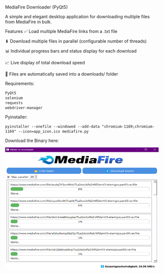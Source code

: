 MediaFire Downloader (PyQt5)

A simple and elegant desktop application for downloading multiple files from MediaFire in bulk.

Features
✅ Load multiple MediaFire links from a .txt file

⬇ Download multiple files in parallel (configurable number of threads)

📊 Individual progress bars and status display for each download

📈 Live display of total download speed

📁 Files are automatically saved into a downloads/ folder


Requirements:

    PyQt5
    selenium
    requests
    webdriver-manager


Pyinstaller:

    pyinstaller --onefile --windowed --add-data "chromium-1169;chromium-1169" --icon=app_icon.ico mediafire.py


Download the Binary here:

<img src="https://github.com/GoatWithCode/MediaFire-Downloader/blob/main/Screenshot%202025-05-21%20194056.png" alt="MediaFire-downloader" width="500" height="400">
